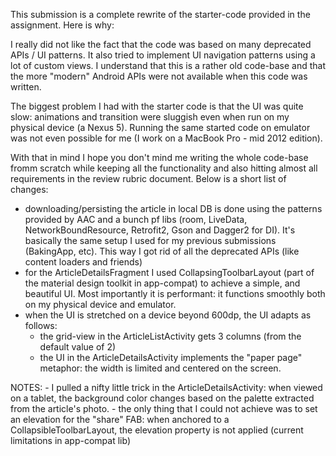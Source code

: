 This submission is a complete rewrite of the starter-code provided in the assignment. Here is why:

I really did not like the fact that the code was based on many deprecated APIs / UI patterns. It also tried to implement UI navigation patterns using a lot of custom views. I understand that this is a rather old code-base and that the more "modern" Android APIs were not available when this code was written.

The biggest problem I had with the starter code is that the UI was quite slow: animations and transition were sluggish even when run on my physical device (a Nexus 5). Running the same started code on emulator was not even possible for me (I work on a MacBook Pro - mid 2012 edition).

With that in mind I hope you don't mind me writing the whole code-base fromm scratch while keeping all the functionality and also hitting almost all requirements in the review rubric document. Below is a short list of changes:
  - downloading/persisting the article in local DB is done using the patterns provided by AAC and a bunch pf libs (room, LiveData, NetworkBoundResource, Retrofit2, Gson and Dagger2 for DI). It's basically the same setup I used for my previous submissions (BakingApp, etc). This way I got rid of all the deprecated APIs (like content loaders and friends)
  - for the ArticleDetailsFragment I used CollapsingToolbarLayout (part of the material design toolkit in app-compat) to achieve a simple, and beautiful UI. Most importantly it is performant: it functions smoothly both on my physical device and emulator.
  - when the UI is stretched on a device beyond 600dp, the UI adapts as follows:
    - the grid-view in the ArticleListActivity gets 3 columns (from the default value of 2)
    - the UI in the ArticleDetailsActivity implements the "paper page" metaphor: the width is limited and centered on the screen.

NOTES:
    - I pulled a nifty little trick in the ArticleDetailsActivity: when viewed on a tablet, the background color changes based on the palette extracted from the article's photo.
    - the only thing that I could not achieve was to set an elevation for the "share" FAB: when anchored to a CollapsibleToolbarLayout, the elevation property is not applied (current limitations in app-compat lib)
